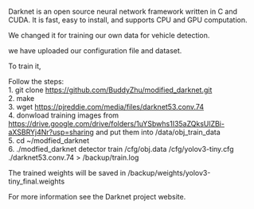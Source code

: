 Darknet is an open source neural network framework written in C and CUDA. It is fast, easy to install, and supports CPU and GPU computation.

We changed it for training our own data for vehicle detection.

we have uploaded our configuration file and dataset.

To train it,

Follow the steps: 
</br>1. git clone https://github.com/BuddyZhu/modified_darknet.git
</br>2. make
</br>3. wget https://pjreddie.com/media/files/darknet53.conv.74 
</br>4. donwload training images from https://drive.google.com/drive/folders/1uYSbwhs1I35aZQksUlZBi-aXSBRYj4Nr?usp=sharing and put them into /data/obj_train_data
</br>5. cd ~/modfied_darknet 
</br>6. ./modfied_darknet detector train /cfg/obj.data /cfg/yolov3-tiny.cfg ./darknet53.conv.74 > /backup/train.log

The trained weights will be saved in /backup/weights/yolov3-tiny_final.weights

For more information see the Darknet project website.



